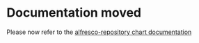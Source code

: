 # Documentation moved

Please now refer to the [alfresco-repository chart
documentation](https://github.com/Alfresco/alfresco-helm-charts/blob/main/charts/alfresco-repository/docs/enterprise-license.md)
